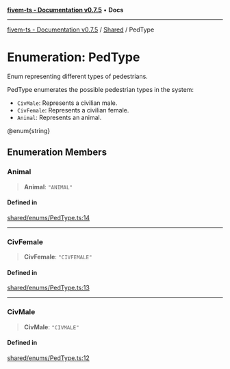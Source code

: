 [**fivem-ts - Documentation v0.7.5**](../../../README.md) • **Docs**

***

[fivem-ts - Documentation v0.7.5](../../../README.md) / [Shared](../README.md) / PedType

# Enumeration: PedType

Enum representing different types of pedestrians.

PedType enumerates the possible pedestrian types in the system:
- `CivMale`: Represents a civilian male.
- `CivFemale`: Represents a civilian female.
- `Animal`: Represents an animal.

@enum{string}

## Enumeration Members

### Animal

> **Animal**: `"ANIMAL"`

#### Defined in

[shared/enums/PedType.ts:14](https://github.com/Purpose-Dev/fivem-ts/blob/main/src/shared/enums/PedType.ts#L14)

***

### CivFemale

> **CivFemale**: `"CIVFEMALE"`

#### Defined in

[shared/enums/PedType.ts:13](https://github.com/Purpose-Dev/fivem-ts/blob/main/src/shared/enums/PedType.ts#L13)

***

### CivMale

> **CivMale**: `"CIVMALE"`

#### Defined in

[shared/enums/PedType.ts:12](https://github.com/Purpose-Dev/fivem-ts/blob/main/src/shared/enums/PedType.ts#L12)

